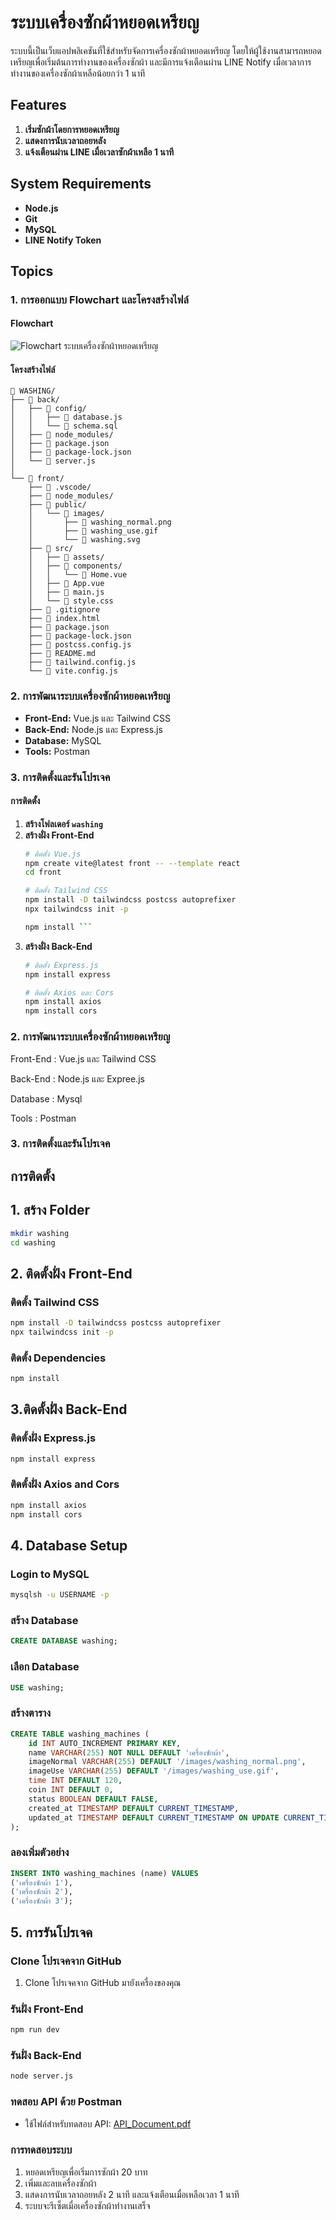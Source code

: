 # ระบบเครื่องซักผ้าหยอดเหรียญ
ระบบนี้เป็นเว็บแอปพลิเคชันที่ใช้สำหรับจัดการเครื่องซักผ้าหยอดเหรียญ โดยให้ผู้ใช้งานสามารถหยอดเหรียญเพื่อเริ่มต้นการทำงานของเครื่องซักผ้า และมีการแจ้งเตือนผ่าน LINE Notify เมื่อเวลาการทำงานของเครื่องซักผ้าเหลือน้อยกว่า 1 นาที


## Features
1. **เริ่มซักผ้าโดยการหยอดเหรียญ**  
2. **แสดงการนับเวลาถอยหลัง**  
3. **แจ้งเตือนผ่าน LINE เมื่อเวลาซักผ้าเหลือ 1 นาที**  


## System Requirements

- **Node.js**  
- **Git**  
- **MySQL**  
- **LINE Notify Token**  


## Topics

### 1. การออกแบบ Flowchart และโครงสร้างไฟล์

#### Flowchart  
![Flowchart ระบบเครื่องซักผ้าหยอดเหรียญ](https://github.com/user-attachments/assets/ddc5666d-284b-4549-8f37-b994345dfc94)

#### โครงสร้างไฟล์  

```
📁 WASHING/
├── 📁 back/                  
│   ├── 📁 config/           
│   │   ├── 📄 database.js   
│   │   └── 📄 schema.sql    
│   ├── 📁 node_modules/     
│   ├── 📄 package.json      
│   ├── 📄 package-lock.json 
│   └── 📄 server.js         
│
└── 📁 front/                
    ├── 📁 .vscode/          
    ├── 📁 node_modules/     
    ├── 📁 public/           
    │   └── 📁 images/       
    │       ├── 📄 washing_normal.png
    │       ├── 📄 washing_use.gif
    │       └── 📄 washing.svg
    ├── 📁 src/             
    │   ├── 📁 assets/       
    │   ├── 📁 components/   
    │   │   └── 📄 Home.vue  
    │   ├── 📄 App.vue       
    │   ├── 📄 main.js       
    │   └── 📄 style.css     
    ├── 📄 .gitignore        
    ├── 📄 index.html        
    ├── 📄 package.json      
    ├── 📄 package-lock.json
    ├── 📄 postcss.config.js 
    ├── 📄 README.md        
    ├── 📄 tailwind.config.js 
    └── 📄 vite.config.js    

```

### 2. การพัฒนาระบบเครื่องซักผ้าหยอดเหรียญ

- **Front-End:** Vue.js และ Tailwind CSS  
- **Back-End:** Node.js และ Express.js  
- **Database:** MySQL  
- **Tools:** Postman  

### 3. การติดตั้งและรันโปรเจค

#### การติดตั้ง

1. **สร้างโฟลเดอร์ `washing`**  
2. **สร้างฝั่ง Front-End**
   ```bash
   # ติดตั้ง Vue.js
   npm create vite@latest front -- --template react
   cd front

   # ติดตั้ง Tailwind CSS
   npm install -D tailwindcss postcss autoprefixer
   npx tailwindcss init -p
   
   npm install ```
   
3. **สร้างฝั่ง Back-End**
   ```bash
   # ติดตั้ง Express.js
   npm install express

   # ติดตั้ง Axios และ Cors
   npm install axios
   npm install cors


### <p> 2. การพัฒนาระบบเครื่องซักผ้าหยอดเหรียญ</p>

<p> Front-End : Vue.js และ Tailwind CSS </p>
<p> Back-End  : Node.js และ Expree.js </p>
<p> Database : Mysql </p>
<p> Tools : Postman </p>

### <p> 3. การติดตั้งและรันโปรเจค</p>

## การติดตั้ง

## 1. สร้าง Folder
```bash
mkdir washing
cd washing
```

## 2. ติดตั้งฝั่ง Front-End 

### ติดตั้ง Tailwind CSS
```bash
npm install -D tailwindcss postcss autoprefixer
npx tailwindcss init -p
```

### ติดตั้ง Dependencies
```bash
npm install
```

## 3.ติดตั้งฝั่ง Back-End 

### ติดตั้งฝั่ง Express.js
```bash
npm install express
```

### ติดตั้งฝั่ง Axios and Cors
```bash
npm install axios
npm install cors
```

## 4. Database Setup

### Login to MySQL
```bash
mysqlsh -u USERNAME -p
```

### สร้าง Database
```sql
CREATE DATABASE washing;
```

### เลือก Database 
```sql
USE washing;
```

### สร้างตาราง
```sql
CREATE TABLE washing_machines (
    id INT AUTO_INCREMENT PRIMARY KEY,
    name VARCHAR(255) NOT NULL DEFAULT 'เครื่องซักผ้า',
    imageNormal VARCHAR(255) DEFAULT '/images/washing_normal.png',
    imageUse VARCHAR(255) DEFAULT '/images/washing_use.gif',
    time INT DEFAULT 120,
    coin INT DEFAULT 0,
    status BOOLEAN DEFAULT FALSE,
    created_at TIMESTAMP DEFAULT CURRENT_TIMESTAMP,
    updated_at TIMESTAMP DEFAULT CURRENT_TIMESTAMP ON UPDATE CURRENT_TIMESTAMP
);
```

### ลองเพิ่มตัวอย่าง
```sql
INSERT INTO washing_machines (name) VALUES 
('เครื่องซักผ้า 1'),
('เครื่องซักผ้า 2'),
('เครื่องซักผ้า 3');
```


## 5. การรันโปรเจค

### Clone โปรเจคจาก GitHub
1. Clone โปรเจคจาก GitHub มายังเครื่องของคุณ

### รันฝั่ง Front-End
```bash
npm run dev
```

### รันฝั่ง Back-End
```bash
node server.js
```

### ทดสอบ API ด้วย Postman
- ใช้ไฟล์สำหรับทดสอบ API: [API_Document.pdf](https://github.com/user-attachments/files/18468641/API_Document.pdf)

### การทดสอบระบบ
1. หยอดเหรียญเพื่อเริ่มการซักผ้า 20 บาท
2. เพิ่มและลบเครื่องซักผ้า
3. แสดงการนับเวลาถอยหลัง 2 นาที และแจ้งเตือนเมื่อเหลือเวลา 1 นาที
4. ระบบจะรีเซ็ตเมื่อเครื่องซักผ้าทำงานเสร็จ
